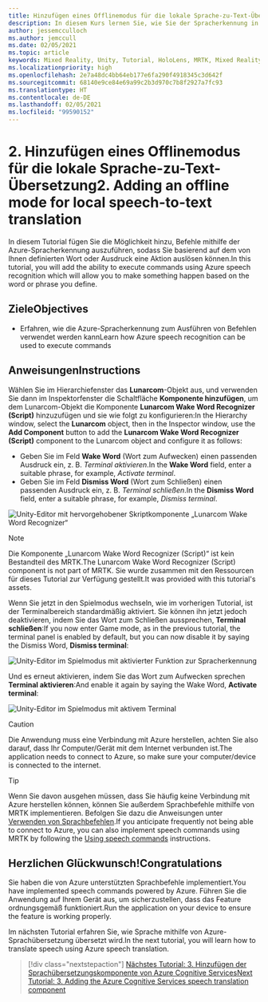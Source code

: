```yaml
---
title: Hinzufügen eines Offlinemodus für die lokale Sprache-zu-Text-Übersetzung
description: In diesem Kurs lernen Sie, wie Sie der Spracherkennung in Mixed-Reality-Anwendungen den Offlinemodus für die lokale Übersetzung hinzufügen.
author: jessemcculloch
ms.author: jemccull
ms.date: 02/05/2021
ms.topic: article
keywords: Mixed Reality, Unity, Tutorial, HoloLens, MRTK, Mixed Reality Toolkit, UWP, Azure Spatial Anchors, Spracherkennung, Windows 10
ms.localizationpriority: high
ms.openlocfilehash: 2e7a48dc4bb64eb177e6fa290f4918345c3d642f
ms.sourcegitcommit: 68140e9ce84e69a99c2b3d970c7b8f2927a7fc93
ms.translationtype: HT
ms.contentlocale: de-DE
ms.lasthandoff: 02/05/2021
ms.locfileid: "99590152"
---
```

# <a name="2-adding-an-offline-mode-for-local-speech-to-text-translation"></a><span data-ttu-id="6a1b1-104">2. Hinzufügen eines Offlinemodus für die lokale Sprache-zu-Text-Übersetzung</span><span class="sxs-lookup"><span data-stu-id="6a1b1-104">2. Adding an offline mode for local speech-to-text translation</span></span>

<span data-ttu-id="6a1b1-105">In diesem Tutorial fügen Sie die Möglichkeit hinzu, Befehle mithilfe der Azure-Spracherkennung auszuführen, sodass Sie basierend auf dem von Ihnen definierten Wort oder Ausdruck eine Aktion auslösen können.</span><span class="sxs-lookup"><span data-stu-id="6a1b1-105">In this tutorial, you will add the ability to execute commands using Azure speech recognition which will allow you to make something happen based on the word or phrase you define.</span></span>

## <a name="objectives"></a><span data-ttu-id="6a1b1-106">Ziele</span><span class="sxs-lookup"><span data-stu-id="6a1b1-106">Objectives</span></span>

* <span data-ttu-id="6a1b1-107">Erfahren, wie die Azure-Spracherkennung zum Ausführen von Befehlen verwendet werden kann</span><span class="sxs-lookup"><span data-stu-id="6a1b1-107">Learn how Azure speech recognition can be used to execute commands</span></span>

## <a name="instructions"></a><span data-ttu-id="6a1b1-108">Anweisungen</span><span class="sxs-lookup"><span data-stu-id="6a1b1-108">Instructions</span></span>

<span data-ttu-id="6a1b1-109">Wählen Sie im Hierarchiefenster das **Lunarcom**-Objekt aus, und verwenden Sie dann im Inspektorfenster die Schaltfläche **Komponente hinzufügen**, um dem Lunarcom-Objekt die Komponente **Lunarcom Wake Word Recognizer (Script)** hinzuzufügen und sie wie folgt zu konfigurieren:</span><span class="sxs-lookup"><span data-stu-id="6a1b1-109">In the Hierarchy window, select the **Lunarcom** object, then in the Inspector window, use the **Add Component** button to add the **Lunarcom Wake Word Recognizer (Script)** component to the Lunarcom object and configure it as follows:</span></span>

* <span data-ttu-id="6a1b1-110">Geben Sie im Feld **Wake Word** (Wort zum Aufwecken) einen passenden Ausdruck ein, z. B. _Terminal aktivieren_.</span><span class="sxs-lookup"><span data-stu-id="6a1b1-110">In the **Wake Word** field, enter a suitable phrase, for example, _Activate terminal_.</span></span>
* <span data-ttu-id="6a1b1-111">Geben Sie im Feld **Dismiss Word** (Wort zum Schließen) einen passenden Ausdruck ein, z. B. _Terminal schließen_.</span><span class="sxs-lookup"><span data-stu-id="6a1b1-111">In the **Dismiss Word** field, enter a suitable phrase, for example, _Dismiss terminal_.</span></span>

![Unity-Editor mit hervorgehobener Skriptkomponente „Lunarcom Wake Word Recognizer“](images/mrlearning-speech/tutorial2-section1-step1-1.png)

> [!NOTE]
> <span data-ttu-id="6a1b1-113">Die Komponente „Lunarcom Wake Word Recognizer (Script)“ ist kein Bestandteil des MRTK.</span><span class="sxs-lookup"><span data-stu-id="6a1b1-113">The Lunarcom Wake Word Recognizer (Script) component is not part of MRTK.</span></span> <span data-ttu-id="6a1b1-114">Sie wurde zusammen mit den Ressourcen für dieses Tutorial zur Verfügung gestellt.</span><span class="sxs-lookup"><span data-stu-id="6a1b1-114">It was provided with this tutorial's assets.</span></span>

<span data-ttu-id="6a1b1-115">Wenn Sie jetzt in den Spielmodus wechseln, wie im vorherigen Tutorial, ist der Terminalbereich standardmäßig aktiviert. Sie können ihn jetzt jedoch deaktivieren, indem Sie das Wort zum Schließen aussprechen, **Terminal schließen**:</span><span class="sxs-lookup"><span data-stu-id="6a1b1-115">If you now enter Game mode, as in the previous tutorial, the terminal panel is enabled by default, but you can now disable it by saying the Dismiss Word, **Dismiss terminal**:</span></span>

![Unity-Editor im Spielmodus mit aktivierter Funktion zur Spracherkennung](images/mrlearning-speech/tutorial2-section1-step1-2.png)

<span data-ttu-id="6a1b1-117">Und es erneut aktivieren, indem Sie das Wort zum Aufwecken sprechen **Terminal aktivieren**:</span><span class="sxs-lookup"><span data-stu-id="6a1b1-117">And enable it again by saying the Wake Word, **Activate terminal**:</span></span>

![Unity-Editor im Spielmodus mit aktivem Terminal](images/mrlearning-speech/tutorial2-section1-step1-3.png)

> [!CAUTION]
> <span data-ttu-id="6a1b1-119">Die Anwendung muss eine Verbindung mit Azure herstellen, achten Sie also darauf, dass Ihr Computer/Gerät mit dem Internet verbunden ist.</span><span class="sxs-lookup"><span data-stu-id="6a1b1-119">The application needs to connect to Azure, so make sure your computer/device is connected to the internet.</span></span>

> [!TIP]
> <span data-ttu-id="6a1b1-120">Wenn Sie davon ausgehen müssen, dass Sie häufig keine Verbindung mit Azure herstellen können, können Sie außerdem Sprachbefehle mithilfe von MRTK implementieren. Befolgen Sie dazu die Anweisungen unter [Verwenden von Sprachbefehlen](mr-learning-base-09.md).</span><span class="sxs-lookup"><span data-stu-id="6a1b1-120">If you anticipate frequently not being able to connect to Azure, you can also implement speech commands using MRTK by following the [Using speech commands](mr-learning-base-09.md) instructions.</span></span>

## <a name="congratulations"></a><span data-ttu-id="6a1b1-121">Herzlichen Glückwunsch!</span><span class="sxs-lookup"><span data-stu-id="6a1b1-121">Congratulations</span></span>

<span data-ttu-id="6a1b1-122">Sie haben die von Azure unterstützten Sprachbefehle implementiert.</span><span class="sxs-lookup"><span data-stu-id="6a1b1-122">You have implemented speech commands powered by Azure.</span></span> <span data-ttu-id="6a1b1-123">Führen Sie die Anwendung auf Ihrem Gerät aus, um sicherzustellen, dass das Feature ordnungsgemäß funktioniert.</span><span class="sxs-lookup"><span data-stu-id="6a1b1-123">Run the application on your device to ensure the feature is working properly.</span></span>

<span data-ttu-id="6a1b1-124">Im nächsten Tutorial erfahren Sie, wie Sprache mithilfe von Azure-Sprachübersetzung übersetzt wird.</span><span class="sxs-lookup"><span data-stu-id="6a1b1-124">In the next tutorial, you will learn how to translate speech using Azure speech translation.</span></span>

> [!div class="nextstepaction"]
> [<span data-ttu-id="6a1b1-125">Nächstes Tutorial: 3. Hinzufügen der Sprachübersetzungskomponente von Azure Cognitive Services</span><span class="sxs-lookup"><span data-stu-id="6a1b1-125">Next Tutorial: 3. Adding the Azure Cognitive Services speech translation component</span></span>](mrlearning-speechSDK-ch3.md)
